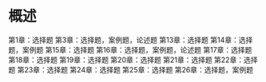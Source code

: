 # 概述

第1章：选择题
第3章：选择题，案例题，论述题
第13章：选择题
第14章：选择题，案例题
第15章：选择题
第16章：选择题，案例题，论述题
第17章：选择题
第18章：选择题
第19章：选择题
第20章：选择题
第21章：选择题
第22章：选择题
第23章：选择题
第24章：选择题
第25章：选择题
第26章：选择题，案例题